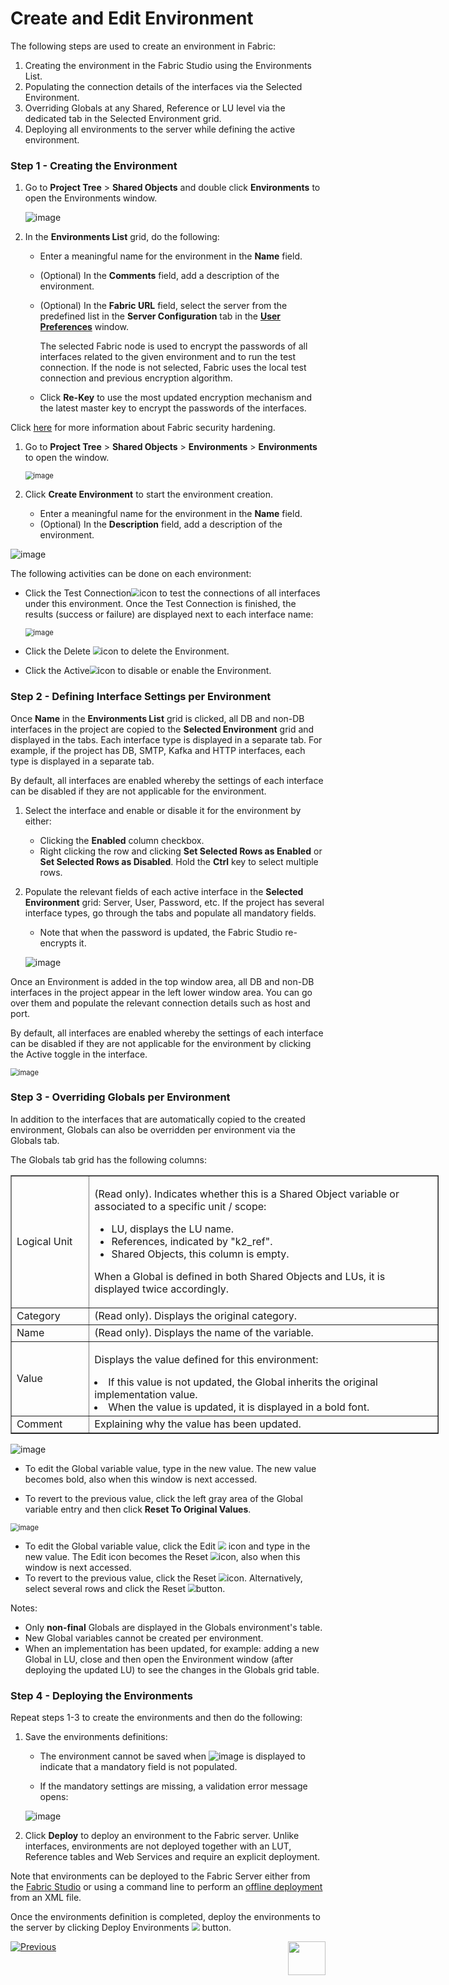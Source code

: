 # Create and Edit Environment

The following steps are used to create an environment in Fabric:

1. Creating the environment in the Fabric Studio using the Environments List.
2. Populating the connection details of the interfaces via the Selected Environment.
3. Overriding Globals at any Shared, Reference or LU level via the dedicated tab in the Selected Environment grid.   
4. Deploying all environments to the server while defining the active environment.

### Step 1 - Creating the Environment

<studio>

1. Go to **Project Tree** > **Shared Objects** and double click **Environments** to open the Environments window.

   ![image](images/25_02_1.PNG)

2. In the **Environments List** grid, do the following:

   -  Enter a meaningful name for the environment in the **Name** field.

    - (Optional) In the **Comments** field, add a description of the environment.

    - (Optional) In the **Fabric URL** field, select the server from the predefined list in the **Server Configuration** tab in the [**User Preferences**](/articles/04_fabric_studio/04_user_preferences.md) window. 

       The selected Fabric node is used to encrypt the passwords of all interfaces related to the given environment and to run the test connection. If the node is not selected, Fabric uses the local test connection and previous encryption algorithm. 

   
   -  Click **Re-Key** to use the most updated encryption mechanism and the latest master key to encrypt the passwords of the interfaces.
   

Click [here](/articles/99_fabric_infras/devops/01_fabric_security_overview.md) for more information about Fabric security hardening.

</studio>

<web>

1. Go to **Project Tree** > **Shared Objects** > **Environments** > **Environments** to open the window.

   <img src="images/25_02_1_WEB.png" alt="image" style="zoom:80%;" />

2. Click **Create Environment** to start the environment creation. 

   * Enter a meaningful name for the environment in the **Name** field.
   * (Optional) In the **Description** field, add a description of the environment.

<img src="images/environment.png" alt="image"  />

The following activities can be done on each environment:

* Click the Test Connection<img src="images/test_conn_icon.png" style="zoom:80%;" />icon to test the connections of all interfaces under this environment. Once the Test Connection is finished, the results (success or failure) are displayed next to each interface name:

  <img src="images/test_conn_results.png" alt="image" style="zoom:80%;" />

* Click the Delete <img src="images/delete_icon.png" style="zoom:80%;" />icon to delete the Environment.

* Click the Active<img src="images/active_toggle.png" style="zoom:80%;" />icon to disable or enable the Environment.

</web>


### Step 2 - Defining Interface Settings per Environment 

<studio>

Once **Name** in the **Environments List** grid is clicked, all DB and non-DB interfaces in the project are copied to the **Selected Environment** grid and displayed in the tabs. Each interface type is displayed in a separate tab. For example, if the project has DB, SMTP, Kafka and HTTP interfaces, each type is displayed in a separate tab.

By default, all interfaces are enabled whereby the settings of each interface can be disabled if they are not applicable for the environment.

1. Select the interface and enable or disable it for the environment by either:
   * Clicking the **Enabled** column checkbox.
   * Right clicking the row and clicking **Set Selected Rows as Enabled** or **Set Selected Rows as Disabled**. Hold the **Ctrl** key to select multiple rows. 
2. Populate the relevant fields of each active interface in the **Selected Environment** grid: Server, User, Password, etc. If the project has several interface types, go through the tabs and populate all mandatory fields.
   * Note that when the password is updated, the Fabric Studio re-encrypts it. 

   ![image](images/25_02_2.PNG)

</studio>

<web>

Once an Environment is added in the top window area, all DB and non-DB interfaces in the project appear in the left lower window area. You can go over them and populate the relevant connection details such as host and port. 

By default, all interfaces are enabled whereby the settings of each interface can be disabled if they are not applicable for the environment by clicking the Active toggle in the interface.

<img src="images/25_02_2_WEB.png" alt="image" style="zoom:80%;" />

</web>

### Step 3 - Overriding Globals per Environment

In addition to the interfaces that are automatically copied to the created environment, Globals can also be overridden per environment via the Globals tab. 

The Globals tab grid has the following columns:

<table border="1" cellpadding="1" cellspacing="1" style="width:685px">
 <tbody> 
     <tr>  
        <td style="width:109px">Logical Unit</td>  
        <td style="width:562px">  
            <p>(Read only). Indicates whether this is a Shared Object variable or associated to a specific unit / scope:</p><ul>
            <li>LU, displays the LU name.</li>
            <li>References, indicated by "k2_ref".</li>
            <li>Shared Objects, this column is empty. </li>  </ul>  
            <p>When a Global is defined in both Shared Objects and LUs, it is displayed twice accordingly.</p>  </td> </tr>
     <tr>
         <td style="width:109px">Category</td>  
         <td style="width:562px">(Read only). Displays the original category.  </td></tr>
     <tr>  
         <td style="width:109px">Name</td>
         <td style="width:562px">(Read only). Displays the name of the variable.</td></tr>
     <tr>  
         <td style="width:109px">Value</td>
         <td style="width:562px">  
             <p>Displays the value defined for this environment:</p> 
             <li>If this value is not updated, the Global inherits the original implementation value.</li> 
             <li>When the value is updated, it is displayed in a bold font.</li> 
    </ul></td></tr>
	<tr><td style="width:109px">Comment</td>
        <td style="width:562px">Explaining why the value has been updated. </td></tr></tbody></table>

<studio>

![image](images/globals_table_with_change.png)

-  To edit the Global variable value, type in the new value. The new value becomes bold, also when this window is next accessed.

-  To revert to the previous value, click the left gray area of the Global variable entry and then click **Reset To Original Values**. 

</studio>

<web>

<img src="images/globals_table_with_change_WEB.png" alt="image" style="zoom:80%;" />

* To edit the Global variable value, click the Edit <img src="images/edit_icon.png" style="zoom:80%;" /> icon and type in the new value. The Edit icon becomes the Reset  <img src="images/reset_icon.png" style="zoom:80%;" />icon, also when this window is next accessed.
* To revert to the previous value, click the Reset  <img src="images/reset_icon.png" style="zoom:80%;" />icon. Alternatively, select several rows and click the Reset  <img src="images/reset_button.png" style="zoom:80%;" />button.

</web>

Notes:

-  Only **non-final** Globals are displayed in the Globals environment's table. 
-  New Global variables cannot be created per environment.
-  When an implementation has been updated, for example: adding a new Global in LU, close and then open the Environment window (after deploying the updated LU) to see the changes in the Globals grid table.

### Step 4 - Deploying the Environments

<studio>

Repeat steps 1-3 to create the environments and then do the following:

1. Save the environments definitions:

   -   The environment cannot be saved when ![image](images/25_red_sign.PNG) is displayed to indicate that a mandatory field is not populated.

   -   If the mandatory settings are missing, a validation error message opens:

      ![image](images/25_02_3.PNG)

2. Click **Deploy** to deploy an environment to the Fabric server. Unlike interfaces, environments are not deployed together with an LUT, Reference tables and Web Services and require an explicit deployment.

Note that environments can be deployed to the Fabric Server either from the [Fabric Studio](03_deploy_env_from_Fabric_Studio.md) or using a command line to perform an [offline deployment](04_offline_deployment.md) from an XML file.

</studio>

<web>

Once the environments definition is completed, deploy the environments to the server by clicking Deploy Environments <img src="images/deploy_button.png" style="zoom:80%;" /> button. 

</web>



[![Previous](/articles/images/Previous.png)](01_environments_overview.md)[<img align="right" width="60" height="54" src="/articles/images/Next.png">](03_deploy_env_from_Fabric_Studio.md)

